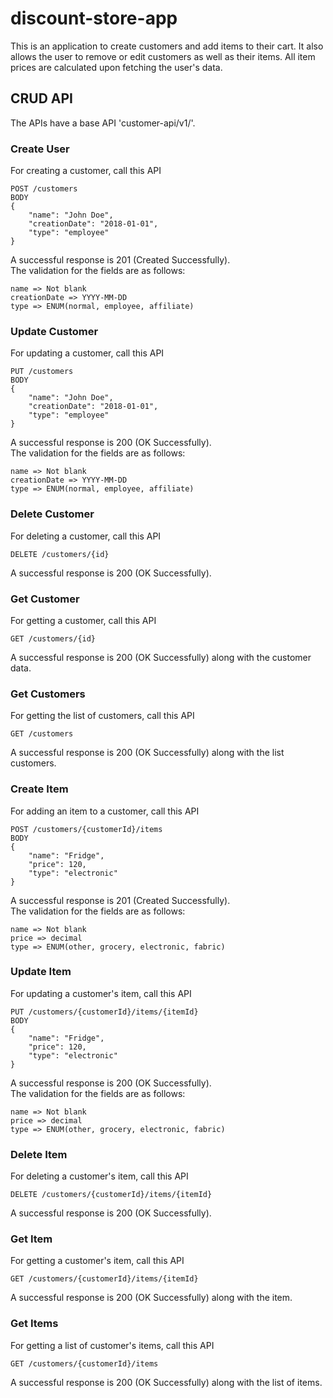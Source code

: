 # discount-store-app
This is an application to create customers and add items to their cart.
It also allows the user to remove or edit customers as well as their items.
All item prices are calculated upon fetching the user's data.
## CRUD API
The APIs have a base API 'customer-api/v1/'. 
### Create User
For creating a customer, call this API
```
POST /customers
BODY
{
    "name": "John Doe",
    "creationDate": "2018-01-01",
    "type": "employee"
}
```
A successful response is 201 (Created Successfully). \
The validation for the fields are as follows:
```
name => Not blank
creationDate => YYYY-MM-DD
type => ENUM(normal, employee, affiliate)
```
### Update Customer
For updating a customer, call this API
```
PUT /customers
BODY
{
    "name": "John Doe",
    "creationDate": "2018-01-01",
    "type": "employee"
}
```
A successful response is 200 (OK Successfully). \
The validation for the fields are as follows:
```
name => Not blank
creationDate => YYYY-MM-DD
type => ENUM(normal, employee, affiliate)
```
### Delete Customer
For deleting a customer, call this API
```
DELETE /customers/{id}
```
A successful response is 200 (OK Successfully).
### Get Customer
For getting a customer, call this API
```
GET /customers/{id}
```
A successful response is 200 (OK Successfully) along with the customer data.
### Get Customers
For getting the list of customers, call this API
```
GET /customers
```
A successful response is 200 (OK Successfully) along with the list customers.
### Create Item
For adding an item to a customer, call this API
```
POST /customers/{customerId}/items
BODY
{
    "name": "Fridge",
    "price": 120,
    "type": "electronic"
}
```
A successful response is 201 (Created Successfully). \
The validation for the fields are as follows:
```
name => Not blank
price => decimal
type => ENUM(other, grocery, electronic, fabric)
```
### Update Item
For updating a customer's item, call this API
```
PUT /customers/{customerId}/items/{itemId}
BODY
{
    "name": "Fridge",
    "price": 120,
    "type": "electronic"
}
```
A successful response is 200 (OK Successfully). \
The validation for the fields are as follows:
```
name => Not blank
price => decimal
type => ENUM(other, grocery, electronic, fabric)
```
### Delete Item
For deleting a customer's item, call this API
```
DELETE /customers/{customerId}/items/{itemId}
```
A successful response is 200 (OK Successfully).
### Get Item
For getting a customer's item, call this API
```
GET /customers/{customerId}/items/{itemId}
```
A successful response is 200 (OK Successfully) along with the item.
### Get Items
For getting a list of customer's items, call this API
```
GET /customers/{customerId}/items
```
A successful response is 200 (OK Successfully) along with the list of items.